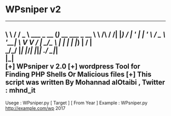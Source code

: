 # WPsniper v2

 __        ______            _                 
 \ \      / /  _ \ ___ _ __ (_)_ __   ___ _ __ 
  \ \ /\ / /| |_) / __| '_ \| | '_ \ / _ \ '__|
   \ V  V / |  __/\__ \ | | | | |_) |  __/ |   
    \_/\_/  |_|   |___/_| |_|_| .__/ \___|_|   
                              |_|              			  
[+]  WPsniper v 2.0
[+]  wordpress Tool for Finding PHP Shells Or Malicious files 
[+]  This script was written By Mohannad alOtaibi , Twitter : mhnd_it
-----------------------------------------------------------------------
Usege 	: WPsniper.py [ Target ] [ From Year ] 
Example  : WPsniper.py http://example.com/wp 2017 



